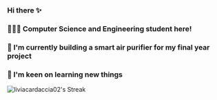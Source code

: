 ### Hi there ✨
### 👩🏻‍💻 Computer Science and Engineering student here!
### 🔭 I'm currently building a smart air purifier for my final year project
### 🌱 I'm keen on learning new things 
![liviacardaccia02's Streak](https://github-readme-streak-stats.herokuapp.com/?user=liviacardaccia02&theme=dracula&hide_border=true)

<!--
**liviacardaccia02/liviacardaccia02** is a ✨ _special_ ✨ repository because its `README.md` (this file) appears on your GitHub profile.

Here are some ideas to get you started:

- 🔭 I’m currently working on ...
- 🌱 I’m currently learning ...
- 👯 I’m looking to collaborate on ...
- 🤔 I’m looking for help with ...
- 💬 Ask me about ...
- 📫 How to reach me: ...
- 😄 Pronouns: ...
- ⚡ Fun fact: ...
-->
